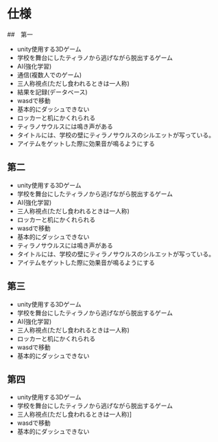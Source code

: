 # 仕様
##　第一
- unity使用する3Dゲーム
- 学校を舞台にしたティラノから逃げながら脱出するゲーム
- AI(強化学習)
- 通信(複数人でのゲーム)
- 三人称視点(ただし食われるときは一人称)
- 結果を記録(データベース)
- wasdで移動
- 基本的にダッシュできない
- ロッカーと机にかくれられる
- ティラノサウルスには鳴き声がある
- タイトルには、学校の壁にティラノサウルスのシルエットが写っている。
- アイテムをゲットした際に効果音が鳴るようにする
## 第二
- unity使用する3Dゲーム
- 学校を舞台にしたティラノから逃げながら脱出するゲーム
- AI(強化学習)
- 三人称視点(ただし食われるときは一人称)
- ロッカーと机にかくれられる
- wasdで移動
- 基本的にダッシュできない
- ティラノサウルスには鳴き声がある
- タイトルには、学校の壁にティラノサウルスのシルエットが写っている。
- アイテムをゲットした際に効果音が鳴るようにする
## 第三
- unity使用する3Dゲーム
- 学校を舞台にしたティラノから逃げながら脱出するゲーム
- AI(強化学習)
- 三人称視点(ただし食われるときは一人称)
- ロッカーと机にかくれられる
- wasdで移動
- 基本的にダッシュできない
## 第四
- unity使用する3Dゲーム
- 学校を舞台にしたティラノから逃げながら脱出するゲーム
- 三人称視点(ただし食われるときは一人称)]
- wasdで移動
- 基本的にダッシュできない
